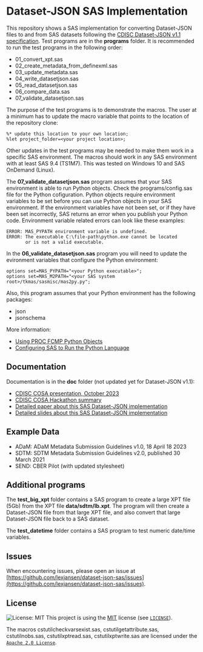 # Dataset-JSON SAS Implementation

This repository shows a SAS implementation for converting Dataset-JSON files to and from SAS datasets following the [CDISC Dataset-JSON v1.1 specification](https://wiki.cdisc.org/display/DSJSON1DOT1/Dataset-JSON+1.1).
Test programs are in the **programs** folder.
It is recommended to run the test programs in the following order:

- 01_convert_xpt.sas
- 02_create_metadata_from_definexml.sas
- 03_update_metadata.sas
- 04_write_datasetjson.sas
- 05_read_datasetjson.sas
- 06_compare_data.sas
- 07_validate_datasetjson.sas

The purpose of the test programs is to demonstrate the macros. The user at a minimum has to update the macro variable that points to the location of the repository clone:

```SAS
%* update this location to your own location;
%let project_folder=<your project location>;
```

Other updates in the test programs may be needed to make them work in a specific SAS environment. The macros should work in any SAS environment with at least SAS 9.4 (TS1M7).
This was tested on Windows 10 and SAS OnDemand (Linux).

The **07_validate_datasetjson.sas** program assumes that your SAS environment is able to run Python objects.
Check the programs/config.sas file for the Python cofiguration.
Python objects require environment variables to be set before you can use Python objects in your SAS environment.
If the environment variables have not been set, or if they have been set incorrectly,
SAS returns an error when you publish your Python code.
Environment variable related errors can look like these examples:

```TEXT
ERROR: MAS_PYPATH environment variable is undefined.
ERROR: The executable C:\file-path\python.exe cannot be located
       or is not a valid executable.
```

In the **06_validate_datasetjson.sas** program you will need to update the evironment variables that configure the Python environment:

```TEXT
options set=MAS_PYPATH="<your Python executable>";
options set=MAS_M2PATH="<your SAS system root>/tkmas/sasmisc/mas2py.py";
```

Also, this program assumes that your Python environment has the following packages:

- json
- jsonschema

More information:

- [Using PROC FCMP Python Objects](https://documentation.sas.com/doc/en/pgmsascdc/9.4_3.5/lecompobjref/p18qp136f91aaqn1h54v3b6pkant.htm)
- [Configuring SAS to Run the Python Language](https://go.documentation.sas.com/doc/en/bicdc/9.4/biasag/n1mquxnfmfu83en1if8icqmx8cdf.htm)

## Documentation

Documentation is in the **doc** folder (not updated yet for Dataset-JSON v1.1):

- [CDISC COSA presentation, October 2023](doc/CDISC_COSA_webinar_20231005_dataset-json_SAS.pdf)
- [CDISC COSA Hackathon summary](doc/Dataset-JSON-Hackathon-SAS-implementation-LexJansen.pdf)
- [Detailed paper about this SAS Dataset-JSON implementation](doc/Working_with_Dataset-JSON_using_SAS.pdf)
- [Detailed slides about this SAS Dataset-JSON implementation](doc/Dataset-JSON-SAS-implementation.pdf)

## Example Data

- ADaM: ADaM Metadata Submission Guidelines v1.0, 18 April 18 2023
- SDTM: SDTM Metadata Submission Guidelines v2.0, published 30 March 2021
- SEND: CBER Pilot (with updated stylesheet)

## Additional programs

The **test_big_xpt** folder contains a SAS program to create a large XPT file (5Gb) from the XPT file **data/sdtm/lb.xpt**. The program will then create a Dataset-JSON file from that large XPT file, and also convert that large Dataset-JSON file back to a SAS dataset.

The **test_datetime** folder contains a SAS program to test numeric date/time variables.

## Issues

When encountering issues, please open an issue at [https://github.com/lexjansen/dataset-json-sas/issues](https://github.com/lexjansen/dataset-json-sas/issues).

## License

![License: MIT](https://img.shields.io/badge/License-MIT-blue.svg)
This project is using the [MIT](http://www.opensource.org/licenses/MIT "The MIT License | Open Source Initiative") license (see [`LICENSE`](LICENSE)).

The macros cstutilcheckvarsexist.sas, cstutilgetattribute.sas, cstutilnobs.sas, cstutilxptread.sas, cstutilxptwrite.sas are licensed under the [`Apache 2.0 License`](Apache-2.0-LICENSE).
